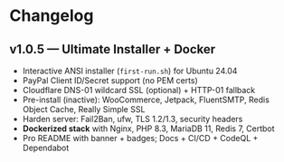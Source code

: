 # Changelog

## v1.0.5 — Ultimate Installer + Docker
- Interactive ANSI installer (`first-run.sh`) for Ubuntu 24.04
- PayPal Client ID/Secret support (no PEM certs)
- Cloudflare DNS-01 wildcard SSL (optional) + HTTP-01 fallback
- Pre-install (inactive): WooCommerce, Jetpack, FluentSMTP, Redis Object Cache, Really Simple SSL
- Harden server: Fail2Ban, ufw, TLS 1.2/1.3, security headers
- **Dockerized stack** with Nginx, PHP 8.3, MariaDB 11, Redis 7, Certbot
- Pro README with banner + badges; Docs + CI/CD + CodeQL + Dependabot

